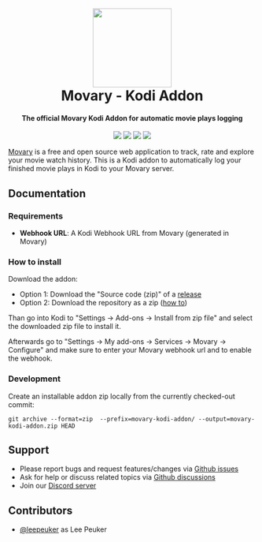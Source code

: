 <h1 align="center">
  <a href="https://movary.org"><img src="https://github.com/leepeuker/movary/raw/main/public/images/movary-logo-192x192.png" height="160px" width="160px"></a>
  <br>
  Movary - Kodi Addon
  <br>
</h1>

<h4 align="center">The official Movary Kodi Addon for automatic movie plays logging</h4>

<p align="center">
<a href="https://github.com/leepeuker/movary-kodi-addon" target="_blank" rel="noopener noreferrer"><img src="https://img.shields.io/github/stars/leepeuker/movary-kodi-addon?style=flat&color=yellow&label=github%20stars" ></a>
<a href="https://github.com/leepeuker/movary-kodi-addon/issues" target="_blank" rel="noopener noreferrer"><img src="https://img.shields.io/github/issues/leepeuker/movary-kodi-addon?color=eba434&label=github%20issues" ></a>
<a href="https://discord.gg/KbcSqggrgW" target="_blank" rel="noopener noreferrer"><img src="https://img.shields.io/discord/1125830398715363399" ></a>
<a href="https://github.com/leepeuker/movary-kodi-addon/blob/main/LICENSE" target="_blank" rel="noopener noreferrer"><img src="https://img.shields.io/github/license/leepeuker/movary-kodi-addon" ></a>
</p>

[Movary](https://github.com/leepeuker/movary) is a free and open source web application to track, rate and explore your movie watch history.
This is a Kodi addon to automatically log your finished movie plays in Kodi to your Movary server.

## Documentation

### Requirements

- **Webhook URL**: A Kodi Webhook URL from Movary (generated in Movary)

### How to install

Download the addon:

- Option 1: Download the "Source code (zip)" of a [release](https://github.com/leepeuker/movary-kodi-addon/releases/tag)
- Option 2: Download the repository as a zip ([how to](https://docs.github.com/en/repositories/working-with-files/using-files/downloading-source-code-archives#downloading-source-code-archives-from-the-repository-view))

Than go into Kodi to "Settings -> Add-ons -> Install from zip file" and select the downloaded zip file to install it.

Afterwards go to "Settings -> My add-ons -> Services -> Movary -> Configure" and make sure to enter your Movary webhook url and to enable the webhook. 

### Development

Create an installable addon zip locally from the currently checked-out commit:
```
git archive --format=zip  --prefix=movary-kodi-addon/ --output=movary-kodi-addon.zip HEAD
```

## Support

- Please report bugs and request features/changes via [Github issues](https://github.com/leepeuker/movary-kodi-addon/issues/new/choose)
- Ask for help or discuss related topics via [Github discussions](https://github.com/leepeuker/movary-kodi-addon/discussions)
- Join our [Discord server](https://discord.gg/KbcSqggrgW)

## Contributors

* [@leepeuker](https://github.com/leepeuker) as Lee Peuker
